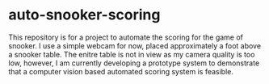 # auto-snooker-scoring
This repository is for a project to automate the scoring for the game of snooker.
I use a simple webcam for now, placed approximately a foot above a snooker table.
The enitre table is not in view as my camera quality is too low, however, 
I am currently developing a prototype system to demonstrate that a computer vision 
based automated scoring system is feasible.
